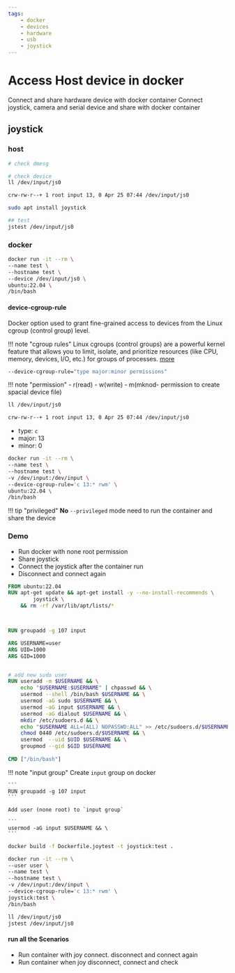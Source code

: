 ```yaml
---
tags:
    - docker
    - devices
    - hardware
    - usb
    - joystick
---
```


# Access Host device in docker
Connect and share hardware device with docker container
Connect joystick, camera and serial device and share with docker container


## joystick

### host
```bash
# check dmesg

# check device
ll /dev/input/js0

crw-rw-r--+ 1 root input 13, 0 Apr 25 07:44 /dev/input/js0
```

```bash title="test joy functionality"
sudo apt install joystick

## test
jstest /dev/input/js0
```

### docker

```bash title="share device with container"
docker run -it --rm \
--name test \
--hostname test \
--device /dev/input/js0 \
ubuntu:22.04 \
/bin/bash
```

#### device-cgroup-rule
Docker option used to grant fine-grained access to devices from the Linux cgroup (control group) level.

!!! note "cgroup rules"
     Linux cgroups (control groups) are a powerful kernel feature that allows you to limit, isolate, and prioritize resources (like CPU, memory, devices, I/O, etc.) for groups of processes. [more](https://man7.org/linux/man-pages/man7/cgroups.7.htmldo)
     

```bash
--device-cgroup-rule="type major:minor permissions"
```

!!! note "permission"
    - r(read)
    - w(write)
    - m(mknod- permission to create spacial device file)

```bash title="joystick check type and major, minor"
ll /dev/input/js0

crw-rw-r--+ 1 root input 13, 0 Apr 25 07:44 /dev/input/js0
```

- type: `c`
- major: 13
- minor: 0

```bash title="run docker with device cgroup rule"
docker run -it --rm \
--name test \
--hostname test \
-v /dev/input:/dev/input \
--device-cgroup-rule='c 13:* rwm' \
ubuntu:22.04 \
/bin/bash
```

!!! tip "privileged"
    **No** `--privileged` mode need to run the container and share the device
     

### Demo
- Run docker with none root permission
- Share joystick
- Connect the joystick after the container run
- Disconnect and connect again


```dockerfile title="Dockerfile.joytest"
FROM ubuntu:22.04
RUN apt-get update && apt-get install -y --no-install-recommends \
        joystick \
    && rm -rf /var/lib/apt/lists/*



RUN groupadd -g 107 input

ARG USERNAME=user
ARG UID=1000
ARG GID=1000


# add new sudo user
RUN useradd -m $USERNAME && \
    echo "$USERNAME:$USERNAME" | chpasswd && \
    usermod --shell /bin/bash $USERNAME && \
    usermod -aG sudo $USERNAME && \
    usermod -aG input $USERNAME && \
    usermod -aG dialout $USERNAME && \
    mkdir /etc/sudoers.d && \
    echo "$USERNAME ALL=(ALL) NOPASSWD:ALL" >> /etc/sudoers.d/$USERNAME && \
    chmod 0440 /etc/sudoers.d/$USERNAME && \
    usermod  --uid $UID $USERNAME && \
    groupmod --gid $GID $USERNAME
        
CMD ["/bin/bash"]
```

!!! note "input group"
    Create `input` group on docker 

    ```
    RUN groupadd -g 107 input
    ```

    Add user (none root) to `input group`

    ```
    usermod -aG input $USERNAME && \
    ```
     

```bash title="build"
docker build -f Dockerfile.joytest -t joystick:test .
```

```bash title="run and test"
docker run -it --rm \
--user user \
--name test \
--hostname test \
-v /dev/input:/dev/input \
--device-cgroup-rule='c 13:* rwm' \
joystick:test \
/bin/bash
```

```bash title="test - joystick"
ll /dev/input/js0
jstest /dev/input/js0
```

#### run all the Scenarios
- Run container with joy connect. disconnect and connect again
- Run container when joy disconnect, connect and check


